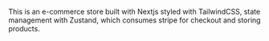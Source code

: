 This is an e-commerce store built with Nextjs styled with TailwindCSS, state management with Zustand, which consumes stripe for checkout and storing products.
